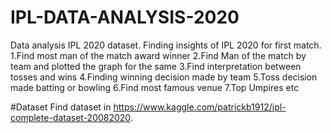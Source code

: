 # IPL-DATA-ANALYSIS-2020


Data analysis IPL 2020 dataset. Finding insights of IPL 2020 for first match.
1.Find most man of the match award winner 
2.Find Man of the match by team and plotted the graph for the same 
3.Find interpretation between tosses and wins 
4.Finding winning decision made by team 
5.Toss decision made batting or bowling 
6.Find most famous venue 
7.Top Umpires etc

#Dataset
Find dataset in https://www.kaggle.com/patrickb1912/ipl-complete-dataset-20082020.
